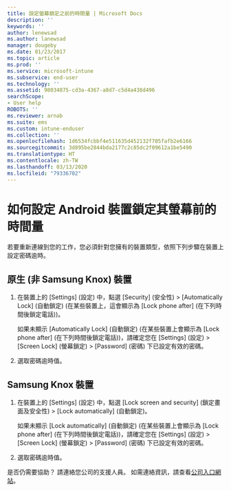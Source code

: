 ```yaml
---
title: 設定螢幕鎖定之前的時間量 | Microsoft Docs
description: ''
keywords: ''
author: lenewsad
ms.author: lanewsad
manager: dougeby
ms.date: 01/23/2017
ms.topic: article
ms.prod: ''
ms.service: microsoft-intune
ms.subservice: end-user
ms.technology: ''
ms.assetid: 98034875-cd3a-4367-a8d7-c5d4a438d496
searchScope:
- User help
ROBOTS: ''
ms.reviewer: arnab
ms.suite: ems
ms.custom: intune-enduser
ms.collection: ''
ms.openlocfilehash: 1d6534fcbbf4e511635d452132f705fafb2e6166
ms.sourcegitcommit: 3d895be2844bda2177c2c85dc2f09612a1be5490
ms.translationtype: HT
ms.contentlocale: zh-TW
ms.lasthandoff: 03/13/2020
ms.locfileid: "79336702"
---
```

# <a name="how-to-set-the-amount-of-time-before-your-android-device-locks-its-screen"></a>如何設定 Android 裝置鎖定其螢幕前的時間量

若要重新連線到您的工作，您必須針對您擁有的裝置類型，依照下列步驟在裝置上設定密碼逾時。

## <a name="native-non-samsung-knox-device"></a>原生 (非 Samsung Knox) 裝置

1. 在裝置上的 [Settings]  \(設定\) 中，點選 [Security]  \(安全性\) &gt; [Automatically Lock]  \(自動鎖定\) (在某些裝置上，這會顯示為 [Lock phone after]  \(在下列時間後鎖定電話\))。

    如果未顯示 [Automatically Lock]  \(自動鎖定\) (在某些裝置上會顯示為 [Lock phone after]  \(在下列時間後鎖定電話\))，請確定您在 [Settings]  \(設定\) &gt; [Screen Lock]  \(螢幕鎖定\) &gt; [Password]  \(密碼\) 下已設定有效的密碼。

2. 選取密碼逾時值。

## <a name="samsung-knox-device"></a>Samsung Knox 裝置

1. 在裝置上的 [Settings]  \(設定\) 中，點選 [Lock screen and security]  \(鎖定畫面及安全性\) &gt; [Lock automatically]  \(自動鎖定\)。

    如果未顯示 [Lock automatically]  \(自動鎖定\) (在某些裝置上會顯示為 [Lock phone after]  \(在下列時間後鎖定電話\))，請確定您在 [Settings]  \(設定\) &gt; [Screen Lock]  \(螢幕鎖定\) &gt; [Password]  \(密碼\) 下已設定有效的密碼。

2. 選取密碼逾時值。

是否仍需要協助？ 請連絡您公司的支援人員。 如需連絡資訊，請查看[公司入口網站](https://go.microsoft.com/fwlink/?linkid=2010980)。
